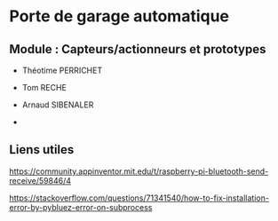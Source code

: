 # Porte de garage automatique

## Module : Capteurs/actionneurs et prototypes

- Théotime PERRICHET
- Tom RECHE
- Arnaud SIBENALER

- 

## Liens utiles

https://community.appinventor.mit.edu/t/raspberry-pi-bluetooth-send-receive/59846/4

https://stackoverflow.com/questions/71341540/how-to-fix-installation-error-by-pybluez-error-on-subprocess
